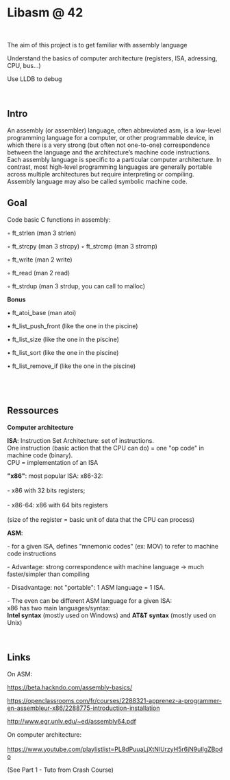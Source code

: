 <h1>Libasm @ 42</h1>
<p skip="true"><br></p>
<p skip="true">The aim of this project is to get familiar with assembly language</p>
<p skip="true">Understand the basics of computer architecture (registers, ISA, adressing, CPU, bus...)</p>
<p skip="true">Use LLDB to debug</p>
<p skip="true"><br></p>
<h2>Intro</h2>
<p>An assembly (or assembler) language, often abbreviated asm, is a low-level programming language for a computer, or other programmable device, in which there is a very strong (but often not one-to-one) correspondence between the language and the architecture&rsquo;s machine code instructions. Each assembly language is specific to a particular computer architecture. In contrast, most high-level programming languages are generally portable across multiple architectures but require interpreting or compiling. Assembly language may also be called symbolic machine code.</p>
<h2>Goal</h2>
<p>Code basic C functions in assembly:</p>
<p>◦ ft_strlen (man 3 strlen)</p>
<p>◦ ft_strcpy (man 3 strcpy) ◦ ft_strcmp (man 3 strcmp)</p>
<p>◦ ft_write (man 2 write)</p>
<p>◦ ft_read (man 2 read)</p>
<p>◦ ft_strdup (man 3 strdup, you can call to malloc)</p>
<p><strong>Bonus</strong></p>
<p>&bull; ft_atoi_base (man atoi)</p>
<p>&bull; ft_list_push_front (like the one in the piscine)</p>
<p>&bull; ft_list_size (like the one in the piscine)</p>
<p>&bull; ft_list_sort (like the one in the piscine)</p>
<p>&bull; ft_list_remove_if (like the one in the piscine)</p>
<h2><br></h2>
<h2>Ressources</h2>
<p><strong>Computer architecture</strong></p>
<p><strong>ISA</strong>: Instruction Set Architecture: set of instructions.<br>One instruction (basic action that the CPU can do) = one &quot;op code&quot; in machine code (binary).<br>CPU = implementation of an ISA</p>
<p><strong>&quot;x86&quot;</strong>: most popular ISA: x86-32:<br><br>- x86 with 32 bits registers;<br><br>- x86-64: x86 with 64 bits registers<br><br>(size of the register = basic unit of data that the CPU can process)</p>
<p><strong>ASM</strong>:&nbsp;</p>
<p>- for a given ISA, defines &quot;mnemonic codes&quot; (ex: MOV) to refer to machine code instructions</p>
<p>- Advantage: strong correspondence with machine language -&gt; much faster/simpler than compiling</p>
<p>- Disadvantage: not &quot;portable&quot;: 1 ASM language = 1 ISA.&nbsp;</p>
<p>- The even can be different ASM language for a given ISA:<br> x86 has two main languages/syntax: <br><strong>Intel syntax</strong> (mostly used on Windows) and <strong>AT&amp;T syntax</strong> (mostly used on Unix)</p>
<p><br></p>
<h2>Links</h2>
<p>On ASM:</p>
<p><a href="https://beta.hackndo.com/assembly-basics/">https://beta.hackndo.com/assembly-basics/</a></p>
<p><a href="https://openclassrooms.com/fr/courses/2288321-apprenez-a-programmer-en-assembleur-x86/2288775-introduction-installation">https://openclassrooms.com/fr/courses/2288321-apprenez-a-programmer-en-assembleur-x86/2288775-introduction-installation</a></p>
<p><a href="http://www.egr.unlv.edu/~ed/assembly64.pdf">http://www.egr.unlv.edu/~ed/assembly64.pdf</a></p>
<p>On computer architecture:<br><br><a href="https://www.youtube.com/playlist?list=PL8dPuuaLjXtNlUrzyH5r6jN9ulIgZBpdo">https://www.youtube.com/playlistlist=PL8dPuuaLjXtNlUrzyH5r6jN9ulIgZBpdo</a></p>
<p>(See Part 1 - Tuto from Crash Course)</p>
